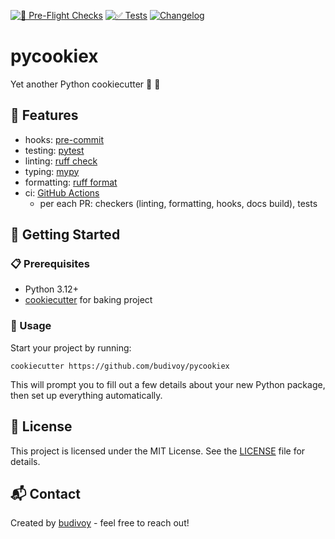 [![🤗 Pre-Flight Checks](https://github.com/budivoy/pycookiex/actions/workflows/checks.yml/badge.svg)](https://github.com/budivoy/pycookiex/actions/workflows/checks.yml)
[![✅ Tests](https://github.com/budivoy/pycookiex/actions/workflows/test.yml/badge.svg)](https://github.com/budivoy/pycookiex/actions/workflows/test.yml)
[![Changelog](https://img.shields.io/badge/changelog-available-orange.svg)](./CHANGELOG.md)

# pycookiex
Yet another Python cookiecutter 🐍 🍪

## 🎯 Features
- hooks: [pre-commit](https://pre-commit.com/)
- testing: [pytest](https://docs.pytest.org/en/stable/)
- linting: [ruff check](https://docs.astral.sh/ruff/linter/)
- typing: [mypy](https://mypy.readthedocs.io/en/stable/index.html)
- formatting: [ruff format](https://docs.astral.sh/ruff/formatter/)
- ci: [GitHub Actions](https://github.com/features/actions)
  * per each PR: checkers (linting, formatting, hooks, docs build), tests

## 🚀 Getting Started
### 📋 Prerequisites
- Python 3.12+
- [cookiecutter](https://cookiecutter.readthedocs.io/en/stable/) for baking project

### 🏃 Usage
Start your project by running:

```console
cookiecutter https://github.com/budivoy/pycookiex
```

This will prompt you to fill out a few details about your new Python package, then set up everything automatically.

## 📜 License
This project is licensed under the MIT License. See the [LICENSE](./LICENSE.md) file for details.

## 📬 Contact
Created by [budivoy](https://budivoy.github.io/) - feel free to reach out!
